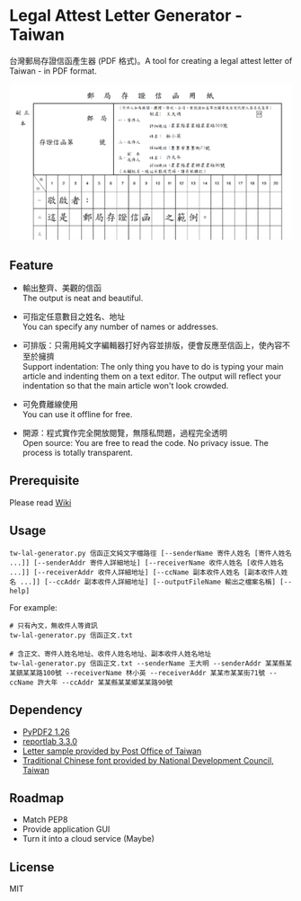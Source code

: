 # Legal Attest Letter Generator - Taiwan #
台灣郵局存證信函產生器 (PDF 格式)。A tool for creating a legal attest letter of Taiwan - in PDF format.

![](./img/sample.png)

## Feature ##
- 輸出整齊、美觀的信函  
  The output is neat and beautiful.  

- 可指定任意數目之姓名、地址  
  You can specify any number of names or addresses.  

- 可排版：只需用純文字編輯器打好內容並排版，便會反應至信函上，使內容不至於擁擠  
  Support indentation: The only thing you have to do is typing your main article and indenting them on a text editor. The output will reflect your indentation so that the main article won't look crowded.  

- 可免費離線使用  
  You can use it offline for free.

- 開源：程式實作完全開放閱覽，無隱私問題，過程完全透明  
  Open source: You are free to read the code. No privacy issue. The process is totally transparent.

## Prerequisite ##
Please read [Wiki](./wiki/)

## Usage ##
```
tw-lal-generator.py 信函正文純文字檔路徑 [--senderName 寄件人姓名 [寄件人姓名 ...]] [--senderAddr 寄件人詳細地址] [--receiverName 收件人姓名 [收件人姓名 ...]] [--receiverAddr 收件人詳細地址] [--ccName 副本收件人姓名 [副本收件人姓名 ...]] [--ccAddr 副本收件人詳細地址] [--outputFileName 輸出之檔案名稱] [--help]
```
For example:  
```
# 只有內文，無收件人等資訊
tw-lal-generator.py 信函正文.txt

# 含正文、寄件人姓名地址、收件人姓名地址、副本收件人姓名地址
tw-lal-generator.py 信函正文.txt --senderName 王大明 --senderAddr 某某縣某某鎮某某路100號 --receiverName 林小英 --receiverAddr 某某市某某街71號 --ccName 許大年 --ccAddr 某某縣某某鄉某某路90號
```

## Dependency ##
- [PyPDF2 1.26](https://github.com/mstamy2/PyPDF2)  
- [reportlab 3.3.0](https://bitbucket.org/rptlab/reportlab)
- [Letter sample provided by Post Office of Taiwan](http://www.post.gov.tw/post/internet/Download/index.jsp?ID=220301)
- [Traditional Chinese font provided by National Development Council, Taiwan ](http://data.gov.tw/node/5961)

## Roadmap ##
- Match PEP8  
- Provide application GUI
- Turn it into a cloud service (Maybe)

## License ##
MIT
